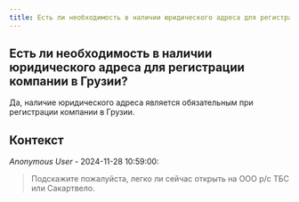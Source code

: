 ```yaml
---
title: Есть ли необходимость в наличии юридического адреса для регистрации компании в Грузии?
---
```


## Есть ли необходимость в наличии юридического адреса для регистрации компании в Грузии?

Да, наличие юридического адреса является обязательным при регистрации компании в Грузии.

## Контекст

_Anonymous User_ - 2024-11-28 10:59:00:

> Подскажите пожалуйста, легко ли сейчас открыть на ООО р/с ТБС или Сакартвело.
